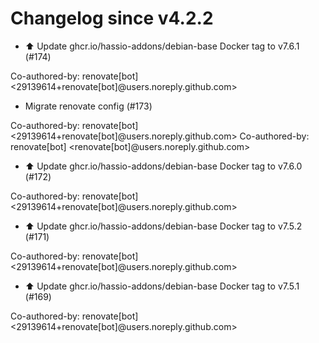 # Changelog since v4.2.2
- ⬆️ Update ghcr.io/hassio-addons/debian-base Docker tag to v7.6.1 (#174)

Co-authored-by: renovate[bot] <29139614+renovate[bot]@users.noreply.github.com> 
- Migrate renovate config (#173)

Co-authored-by: renovate[bot] <29139614+renovate[bot]@users.noreply.github.com>
Co-authored-by: renovate[bot] <renovate[bot]@users.noreply.github.com> 
- ⬆️ Update ghcr.io/hassio-addons/debian-base Docker tag to v7.6.0 (#172)

Co-authored-by: renovate[bot] <29139614+renovate[bot]@users.noreply.github.com> 
- ⬆️ Update ghcr.io/hassio-addons/debian-base Docker tag to v7.5.2 (#171)

Co-authored-by: renovate[bot] <29139614+renovate[bot]@users.noreply.github.com> 
- ⬆️ Update ghcr.io/hassio-addons/debian-base Docker tag to v7.5.1 (#169)

Co-authored-by: renovate[bot] <29139614+renovate[bot]@users.noreply.github.com> 
